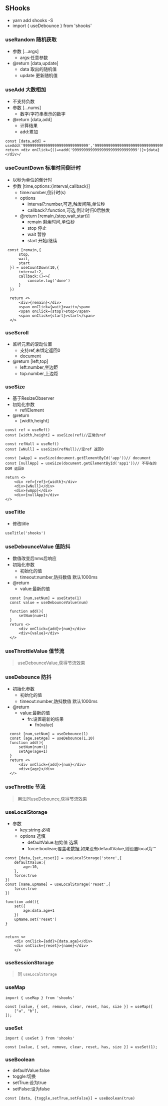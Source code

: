 ## SHooks
- yarn add shooks -S
- import { useDebounce } from 'shooks'

### useRandom 随机获取
- 参数 [...args]
  - args:任意参数
- @return [data,update]
  - data 取出的随机值
  - update 更新随机值

### useAdd 大数相加
- 不支持负数
- 参数 [...nums]
  - 数字/字符串表示的数字
- @return [data,add]
  - 计算结果
  - add:累加
```tsx
const [data,add] = useAdd('99999999999999999999999999999','9999999999999999999999999999999999','9999999999999999999999999999999999')
return <div onClick={()=>add('99999999999999999999999999999')}>{data}</div>/
```

### useCountDown 标准时间倒计时
- 以秒为单位的倒计时
- 参数 [time,options:{interval,callback}]
  - time:number,倒计时(s)
  - options
    - interval?:number,可选,触发间隔,单位秒
    - callback?:function,可选,倒计时归0后触发
  - @return [remain,{stop,wait,start}]
    - remain 剩余时间,单位秒
    - stop 停止
    - wait 暂停
    - start 开始/继续

```tsx
 const [remain,{
      stop,
      wait,
      start
  }] = useCountDown(10,{
      interval:2,
      callback:()=>{
          console.log('done')
      }
  })

  return <>
      <div>{remain}</div>
      <span onClick={wait}>wait</span>
      <span onClick={stop}>stop</span>
      <span onClick={start}>start</span>
  </>
```

### useScroll
- 监听元素的滚动位置
  - 支持ref,未绑定返回0
  - document
- @return [left,top] 
  - left:number,坐边距
  - top:number,上边距

### useSize
- 基于ResizeObserver
- 初始化参数
  - ref/Element
- @return
  - [width,height]
```tsx
const ref = useRef()
const [width,height] = useSize(ref)//正常的ref

const refNull = useRef()
const [wNull] = useSize(refNull)//空ref 返回0

const [wApp] = useSize(document.getElementById('app'))// document
const [nullApp] = useSize(document.getElementById('app1'))// 不存在的DOM 返回0

return <>
    <div ref={ref}>{width}</div>
    <div>{wNull}</div>
    <div>{wApp}</div>
    <div>{nullApp}</div>
</>
```
### useTitle
- 修改title
```tsx
useTitle('shooks')
```

### useDebounceValue 值防抖
- 数值改变后nms后响应
- 初始化参数
  - 初始化的值
  - timeout:number,防抖数值 默认1000ms
- @return
  - value:最新的值

```tsx
  const [num,setNum] = useState(1)
  const value = useDebounceValue(num)

  function add(){
      setNum(num+1)
  }
  return <>
      <div onClick={add}>{num}</div>
      <div>{value}</div>
  </>
```
### useThrottleValue 值节流
> useDebounceValue,获得节流效果
### useDebounce 防抖
- 初始化参数
  - 初始化的值
  - timeout:number,防抖数值 默认1000ms
- @return
  - value:最新的值
    - fn:设置最新的结果
      - fn(value)
```tsx
  const [num,setNum] = useDebounce(1)
  const [age,setAge] = useDebounce(1,10)
  function add(){
      setNum(num+1)
      setAge(age+1)
  }
  return <>
      <div onClick={add}>{num}</div>
      <div>{age}</div>
  </>
```
### useThrottle 节流
> 用法同useDebounce,获得节流效果

### useLocalStorage
- 参数
  - key:string 必填 
  - options 选填
    - defaultValue:初始值 选填
    - force:boolean;覆盖老数据,如果没有defaultValue,则设置local为'''
```tsx
const [data,{set,reset}] = useLocalStorage('store',{
    defaultValue:{
        age:10,
    },
    force:true
})
const [name,upName] = useLocalStorage('reset',{
    force:true
})

function add(){
    set({
        age:data.age+1
    })
    upName.set('reset')
}


return <>
    <div onClick={add}>{data.age}</div>
    <div onClick={reset}>{name}</div>
    </>
```
### useSessionStorage
> 同 `useLocalStorage`

### useMap
```
import { useMap } from 'shooks'

const [value, { set, remove, clear, reset, has, size }] = useMap([
    ["a", "b"],
]);
```
### useSet
```
import { useSet } from 'shooks'

const [value, { set, remove, clear, reset, has, size }] = useSet(1);
```

### useBoolean
- defaultValue:false
- toggle:切换
- setTrue:设为true
- setFalse:设为false
```tsx
const [data, {toggle,setTrue,setFalse}] = useBoolean(true)
```